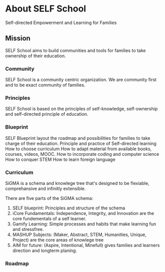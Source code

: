 # About SELF School

Self-directed Empowerment and Learning for Families

## Mission
SELF School aims to build communities and tools for families to take ownership of their education. 

### Community
SELF School is a community centric organization. We are community first and to be exact community of families. 

### Principles

SELF School is based on the principles of self-knowledge, self-ownership and self-directed principle of education. 

### Blueprint

SELF Blueprint layout the roadmap and possibilities for families to take charge of their education. 
Principle and practice of Self-directed learning
How to choose curriculum
How to adapt material from available books, courses, videos, MOOC. 
How to incorporate coding and computer science
How to conquer STEM
How to learn foreign language 

### Curriculum

SiGMA is a schema and knowlege tree that's designed to be flexiable, comprehansive and infinitly extensible.

There are five parts of the SiGMA schema:
1. SELF blueprint: Principles and structure of the schema
2. iCore Fundamentals: Independence, Integrity, and Innovation are the core fundementals of a self learner.
3. Gamify Learning: Simple processes and habits that make learning fun and stressfree.
4. MASHUP Subjects: (Maker, Abstract, STEM, Humanities, Unique, Project) are the core areas of knowlege tree
5. AIM for future: (Aspire, Intentional, Minefull) gives families and learners direction and longterm planing. 

### Roadmap



